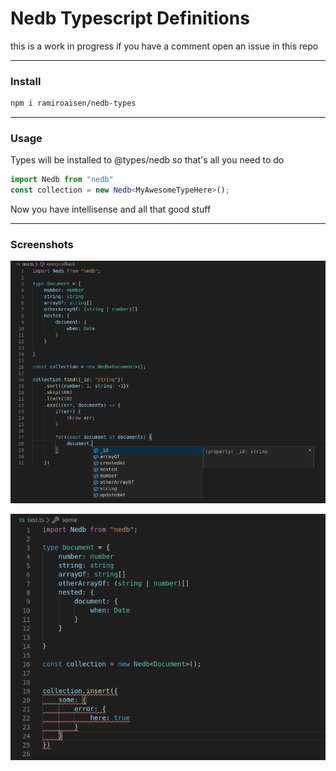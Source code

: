 # Nedb Typescript Definitions
this is a work in progress if you have a comment open an issue in this repo

---
### Install
```sh
npm i ramiroaisen/nedb-types
```



---

### Usage
Types will be installed to @types/nedb so that's all you need to do
```typescript
import Nedb from "nedb"
const collection = new Nedb<MyAwesomeTypeHere>();
```
Now you have intellisense and all that good stuff

---

### Screenshots

![Nedb Typescript Definitions](screenshots/example.png)

![Nedb Typescript Definitions](screenshots/example-error.png)
